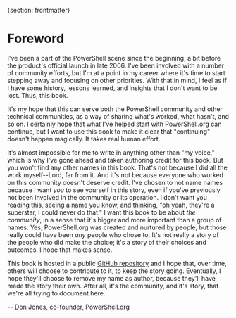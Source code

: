 {section: frontmatter}
# Foreword
I've been a part of the PowerShell scene since the beginning, a bit before the product's official launch in late 2006. I've been involved with a number of community efforts, but I'm at a point in my career where it's time to start stepping away and focusing on other priorities. With that in mind, I feel as if I have some history, lessons learned, and insights that I don't want to be lost. Thus, this book.

It's my hope that this can serve both the PowerShell community and other technical communities, as a way of sharing what's worked, what hasn't, and so on. I certainly hope that what I've helped start with PowerShell.org can continue, but I want to use this book to make it clear that "continuing" doesn't happen magically. It takes real human effort.

It's almost impossible for me to write in anything other than "my voice," which is why I've gone ahead and taken authoring credit for this book. But you won't find any other names in this book. That's not because I did all the work myself--Lord, far from it. And it's not because everyone who worked on this community doesn't deserve credit. I've chosen to not name names because I want _you_ to see yourself in this story, even if you've previously not been involved in the community or its operation. I don't want you reading this, seeing a name you know, and thinking, "oh yeah, they're a superstar, I could never do that." I want this book to be about _the community_, in a sense that it's bigger and more important than a group of names. Yes, PowerShell.org was created and nurtured by people, but those really could have been _any_ people who chose to. It's not really a story of the people who did make the choice; it's a story of their choices and outcomes. I hope that makes sense.

This book is hosted in a public [GitHub repository](https://github.com/devops-collective-inc/community-history) and I hope that, over time, others will choose to contribute to it, to keep the story going. Eventually, I hope they'll choose to remove my name as author, because they'll have made the story their own. After all, it's the community, and it's story, that we're all trying to document here. 

-- Don Jones, co-founder, PowerShell.org